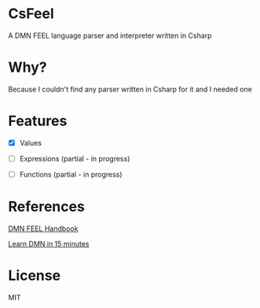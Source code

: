 # CsFeel

A DMN FEEL language parser and interpreter written in Csharp

# Why?

Because I couldn't find any parser written in Csharp for it and I needed one

# Features

- [x] Values

- [ ] Expressions (partial - in progress)

- [ ] Functions (partial - in progress)

# References

[DMN FEEL Handbook](https://kiegroup.github.io/dmn-feel-handbook/#dmn-feel-handbook)

[Learn DMN in 15 minutes](https://learn-dmn-in-15-minutes.com/)

# License

MIT
